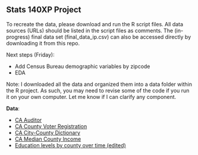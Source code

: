 ## Stats 140XP Project

To recreate the data, please download and run the R script files. All data sources (URLs) should be listed in the script files as comments. The (in-progress) final data set (final_data_ip.csv) can also be accessed directly by downloading it from this repo.

Next steps (Friday): 
- Add Census Bureau demographic variables by zipcode
- EDA

Note: I downloaded all the data and organized them into a data folder within the R project. As such, you may need to revise some of the code if you run it on your own computer. Let me know if I can clarify any component.

**Data**:
- [CA Auditor](https://www.auditor.ca.gov/local_high_risk/dashboard-csa) 
- [CA County Voter Registration](https://www.sos.ca.gov/elections/voter-registration/voter-registration-statistics) 
- [CA City-County Dictionary](https://bythenumbers.sco.ca.gov/Raw-Data/Cities-Raw-Data-for-Fiscal-Years-2020-21/kyrq-f99p)
- [CA Median County Income](https://data.ca.gov/dataset/income-limits-by-county)
- [Education levels by county over time (edited)](https://www.ers.usda.gov/data-products/county-level-data-sets/county-level-data-sets-download-data/)
